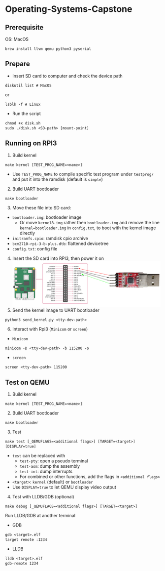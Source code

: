 # Operating-Systems-Capstone
## Prerequisite
OS: MacOS

```
brew install llvm qemu python3 pyserial
```
## Prepare
- Insert SD card to computer and check the device path
```
diskutil list # MacOS
```
or
```
lsblk -f # Linux
```
- Run the script
```
chmod +x disk.sh
sudo ./disk.sh <SD-path> [mount-point]
```
## Running on RPI3
1. Build kernel
```
make kernel [TEST_PROG_NAME=<name>]
```
- Use `TEST_PROG_NAME` to compile specific test program under `testprog/` and put it into the ramdisk (default is `simple`)
2. Build UART bootloader
```
make bootloader
```
3. Move these file  into SD card:
- `bootloader.img`: bootloader image
    - Or move `kernel8.img` rather then `bootloader.img` and remove the line `kernel=bootloader.img` in `config.txt`, to boot with the kernel image directly 
- `initramfs.cpio`: ramdisk cpio archive
- `bcm2710-rpi-3-b-plus.dtb`: flattened devicetree
- `config.txt`: config file
4. Insert the SD card into RPI3, then power it on
![UART connection](UART.png)
5. Send the kernel image to UART bootloader
```
python3 send_kernel.py <tty-dev-path>
```
6. Interact with Rpi3 (`Minicom` or `screen`)
- `Minicom`
```
minicom -D <tty-dev-path> -b 115200 -o
``` 
- `screen`
```
screen <tty-dev-path> 115200
```
## Test on QEMU
1. Build kernel
```
make kernel [TEST_PROG_NAME=<name>]
```
2. Build UART bootloader
```
make bootloader
```
3. Test
```
make test [_QEMUFLAGS=<additional flags>] [TARGET=<target>] [DISPLAY=true]
```
- `test` can be replaced with
    - `test-pty`: open a pseudo terminal
    - `test-asm`: dump the assembly
    - `test-int`: dump interrupts
    - For combined or other functions, add the flags in `<additional flags>`
- `<target>`: `kernel` (default) or `bootloader`
- Use `DISPLAY=true` to let QEMU display video output
4. Test with LLDB/GDB (optional)
```
make debug [_QEMUFLAGS=<additional flags>] [TARGET=<target>]
```
Run LLDB/GDB at another terminal
- GDB
```
gdb <target>.elf
target remote :1234
```
- LLDB
```
lldb <target>.elf
gdb-remote 1234
```